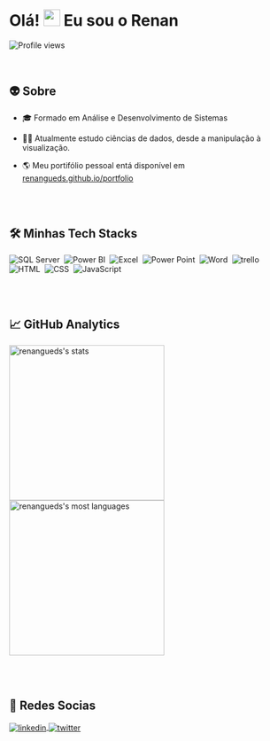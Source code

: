 <h1 align="left">Olá! <img src="https://raw.githubusercontent.com/kaueMarques/kaueMarques/master/hi.gif" width="30px"> Eu sou o Renan</h1

<p align="left"> <img src="https://komarev.com/ghpvc/?username=renangueds&color=yellow" alt="Profile views" /> </p>

<br>

## 👽&nbsp;Sobre

- 🎓 Formado em Análise e Desenvolvimento de Sistemas

- 👨‍💻 Atualmente estudo ciências de dados, desde a manipulação à visualização.

- 🌎 Meu portifólio pessoal entá disponível em [renangueds.github.io/portfolio](https://renangueds.github.io/portfolio/)

<br><br>

## 🛠&nbsp;Minhas Tech Stacks

![SQL Server](https://img.shields.io/badge/Microsoft_SQL_Server-CC2927?style=for-the-badge&logo=microsoft-sql-server&logoColor=white)&nbsp; 
![Power BI](https://img.shields.io/badge/PowerBI-F2C811?style=for-the-badge&logo=Power%20BI&logoColor=white)&nbsp;
![Excel](https://img.shields.io/badge/Microsoft_Excel-217346?style=for-the-badge&logo=microsoft-excel&logoColor=white)&nbsp;
![Power Point](https://img.shields.io/badge/Microsoft_PowerPoint-B7472A?style=for-the-badge&logo=microsoft-powerpoint&logoColor=white)&nbsp;
![Word](https://img.shields.io/badge/Microsoft_Word-2B579A?style=for-the-badge&logo=microsoft-word&logoColor=white)&nbsp;
![trello](https://img.shields.io/badge/Trello-0052CC?style=for-the-badge&logo=trello&logoColor=white)&nbsp;
![HTML](https://img.shields.io/badge/HTML5-E34F26?style=for-the-badge&logo=html5&logoColor=white)&nbsp;
![CSS](	https://img.shields.io/badge/CSS3-1572B6?style=for-the-badge&logo=css3&logoColor=white)&nbsp;
![JavaScript](https://img.shields.io/badge/JavaScript-323330?style=for-the-badge&logo=javascript&logoColor=F7DF1E)&nbsp;



<br><br>

## 📈&nbsp;GitHub Analytics

<div>

<img width="280em" src="https://github-readme-stats.vercel.app/api?username=renangueds&show_icons=true&theme=vision-friendly-dark" alt="renangueds's stats"/> 
<img width="280em" src="https://github-readme-stats.vercel.app/api/top-langs/?username=renangueds&layout=compact&theme=vision-friendly-dark" alt="renangueds's most languages"/>

</div>

<br><br>

## 📡&nbsp;Redes Socias

<p align="left">
<a href="https://www.linkedin.com/in/renangueds/" target="_blank">
  <img align="center" src="https://img.shields.io/badge/-renangueds-05122A?style=flat&logo=linkedin" alt="linkedin"/>
</a>
<a href="https://twitter.com/renangueds" target="_blank">
  <img align="center" src="https://img.shields.io/badge/-renangueds-05122A?style=flat&logo=twitter" alt="twitter"/>  
</a>
</p>
